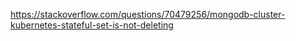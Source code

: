 https://stackoverflow.com/questions/70479256/mongodb-cluster-kubernetes-stateful-set-is-not-deleting